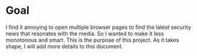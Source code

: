 # Goal
I find it annoying to open multiple browser pages to find the latest security news that resonates with the media. 
So I wanted to make it less monotonous and smart.
This is the purpose of this project. As it takes shape, I will add more details to this document.
